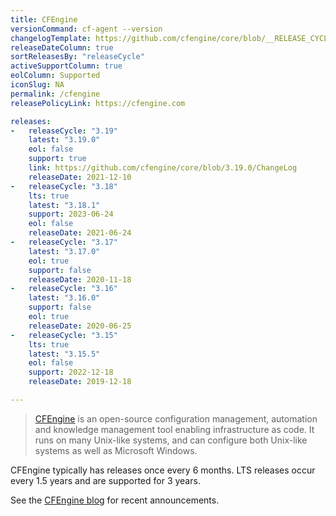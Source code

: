 ```yaml
---
title: CFEngine
versionCommand: cf-agent --version
changelogTemplate: https://github.com/cfengine/core/blob/__RELEASE_CYCLE__.x/ChangeLog
releaseDateColumn: true
sortReleasesBy: "releaseCycle"
activeSupportColumn: true
eolColumn: Supported
iconSlug: NA
permalink: /cfengine
releasePolicyLink: https://cfengine.com

releases:
-   releaseCycle: "3.19"
    latest: "3.19.0"
    eol: false
    support: true
    link: https://github.com/cfengine/core/blob/3.19.0/ChangeLog
    releaseDate: 2021-12-10
-   releaseCycle: "3.18"
    lts: true
    latest: "3.18.1"
    support: 2023-06-24
    eol: false
    releaseDate: 2021-06-24
-   releaseCycle: "3.17"
    latest: "3.17.0"
    eol: true
    support: false
    releaseDate: 2020-11-18
-   releaseCycle: "3.16"
    latest: "3.16.0"
    support: false
    eol: true
    releaseDate: 2020-06-25
-   releaseCycle: "3.15"
    lts: true
    latest: "3.15.5"
    eol: false
    support: 2022-12-18
    releaseDate: 2019-12-18

---
```


> [CFEngine](https://cfengine.com) is an open-source configuration management, automation and knowledge management tool enabling infrastructure as code. It runs on many Unix-like systems, and can configure both Unix-like systems as well as Microsoft Windows.

CFEngine typically has releases once every 6 months. LTS releases occur every 1.5 years and are supported for 3 years.

See the [CFEngine blog][blog] for recent announcements.

[blog]: https://cfengine.com/blog
